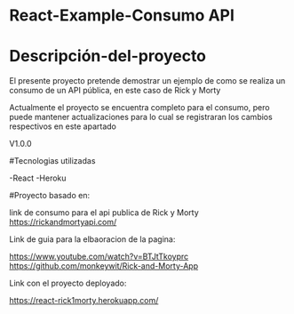 # React-Example-Consumo API

# Descripción-del-proyecto
El presente proyecto pretende demostrar un ejemplo de como se realiza un consumo de un API pública,
en este caso de Rick y Morty

Actualmente el proyecto se encuentra completo para el consumo, pero puede mantener actualizaciones
para lo cual se registraran los cambios respectivos en este apartado

V1.0.0

#Tecnologias utilizadas

-React
-Heroku

#Proyecto basado en:

link de consumo para el api publica de Rick y Morty
https://rickandmortyapi.com/

Link de guia para la elbaoracion de la pagina:

https://www.youtube.com/watch?v=BTJtTkoyprc 
https://github.com/monkeywit/Rick-and-Morty-App

Link con el proyecto deployado:

https://react-rick1morty.herokuapp.com/
